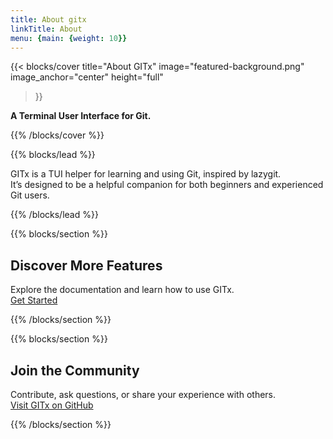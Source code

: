 ```yaml
---
title: About gitx
linkTitle: About
menu: {main: {weight: 10}}
---
```



{{< blocks/cover
        title="About GITx"
        image="featured-background.png"
        image_anchor="center"
        height="full"
>}}

<div class="mt-5 lead text-center">
    <p>
        <strong>A Terminal User Interface for Git.</strong>
    </p>
</div>

{{% /blocks/cover %}}


{{% blocks/lead %}}

<div class="lead text-center">
    GITx is a TUI helper for learning and using Git, inspired by lazygit.<br>
    It’s designed to be a helpful companion for both beginners and experienced Git users.
</div>

{{% /blocks/lead %}}


{{% blocks/section %}}

<h2 class="text-center mt-5">Discover More Features</h2>

<p class="text-center">
    Explore the documentation and learn how to use GITx.<br>
    <a class="btn btn-primary mt-3" href="/docs/">Get Started</a>
</p>

{{% /blocks/section %}}

{{% blocks/section %}}

<h2 class="text-center mt-5">Join the Community</h2>

<p class="text-center">
    Contribute, ask questions, or share your experience with others.<br>
    <a class="btn btn-secondary mt-3" href="https://github.com/gitxtui/gitx">Visit GITx on GitHub</a>
</p>

{{% /blocks/section %}}